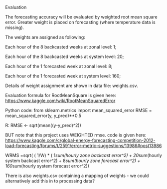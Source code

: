 Evaluation

The forecasting accuracy will be evaluated by weighted root mean square error.
Greater weight is placed on forecasting (where temperature data is missing).

The weights are assigned as following:

Each hour of the 8 backcasted weeks at zonal level: 1;

Each hour of the 8 backcasted weeks at system level: 20;

Each hour of the 1 forecasted week at zonal level: 8;

Each hour of the 1 forecasted week at system level: 160;

Details of weight assignment are shown in data file: weights.csv.


Evaluation formula for RootMeanSquare is given here:
https://www.kaggle.com/wiki/RootMeanSquaredError

Python code:
from sklearn.metrics import mean_squared_error
RMSE = mean_squared_error(y, y_pred)**0.5

R:
RMSE <- sqrt(mean((y-y_pred)^2))


BUT note that this project uses WEIGHTED rmse.
code is given here:
https://www.kaggle.com/c/global-energy-forecasting-competition-2012-load-forecasting/forums/t/2591/error-metric-suggestions/13986#post13986

WRMS =sqrt( ( 1/W) * ( 1*sum(hourly zone backcast error^2) + 20*sum(hourly system backcast error^2)  +
                                    8*sum(hourly zone forecast error^2) + 160*sum(hourly system forecast error^2))
                                    
There is also weights.csv containing a mapping of weights - we could alternatively add this in to processing data?

